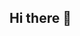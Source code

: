 ## Hi there 👋

<!--
[![GitHub Profile Details](https://github-profile-summary-cards.vercel.app/api/cards/profile-details?username=shortthirdman-org&theme=github_dark)](https://github.com/shortthirdman-org)

[![GitHub Profile Stats](https://github-profile-summary-cards.vercel.app/api/cards/stats?username=shortthirdman-org&theme=github_dark)](https://github.com/shortthirdman-org)

![Commits by Offset](http://github-profile-summary-cards.vercel.app/api/cards/productive-time?username=shortthirdman-org&theme=github_dark&utcOffset=8)

![Top Lang by Commits](http://github-profile-summary-cards.vercel.app/api/cards/most-commit-language?username=shortthirdman-org&theme=github_dark)
-->
<!--

[![ShortThirdMan Org's GitHub stats](https://github-readme-stats.vercel.app/api?username=shortthirdman-org)](https://github.com/shortthirdman-org/)

**Here are some ideas to get you started:**

🙋‍♀️ A short introduction - what is your organization all about?
🌈 Contribution guidelines - how can the community get involved?
👩‍💻 Useful resources - where can the community find your docs? Is there anything else the community should know?
🍿 Fun facts - what does your team eat for breakfast?
🧙 Remember, you can do mighty things with the power of [Markdown](https://docs.github.com/github/writing-on-github/getting-started-with-writing-and-formatting-on-github/basic-writing-and-formatting-syntax)
-->
